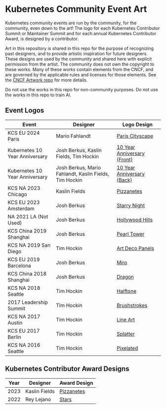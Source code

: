 # Kubernetes Community Event Art

Kubernetes community events are run by the community, for the community, even down to the art! The logo for each Kubernetes Contributor Summit or Maintainer Summit and for each annual Kubernetes Contributor Award, is designed by a contributor.

Art in this repository is shared in this repo for the purpose of recognizing past designers, and to provide artistic inspiration for future designers. These designs are used by the community and shared here with explicit permission from the artist. The community does not own the copyright to these works. Many of these works contain elements from the CNCF, and are governed by the applicable rules and licenses for those elements. See the [CNCF Artwork repo](https://github.com/cncf/artwork) for more details.

Do not use the works in this repo for non-community purposes. Do not use the works in this repo to train AI.


## Event Logos

| Event | Designer | Logo Design |
| ----- | -------- | ----------- |
| KCS EU 2024 Paris | Mario Fahlandt | [Paris Cityscape](./event-logos/2024_EU_Paris_Cityscape_LowRes.png) |
| Kubernetes 10 Year Anniversary | Josh Berkus, Kaslin Fields, Tim Hockin | [10 Year Anniversary (Front)](./event-logos/10YearAnniversary_LowRes.png) |
| Kubernetes 10 Year Anniversary | Josh Berkus, Mario Fahlandt, Kaslin Fields, Tim Hockin | [10 Year Anniversary (Back)](./event-logos/10YearAnniversaryBack_LowRes.png) |
| KCS NA 2023 Chicago | Kaslin Fields | [Pizzanetes](./event-logos/2023_NA_Chicago_Pizzanetes_LowRes.png) |
| KCS EU 2023 Amsterdam | Josh Berkus | [Starry Night](./event-logos/2023_EU_Amsterdam_StarryNight_LowRes.png) |
| NA 2021 LA (Not Used) | Josh Berkus | [Hollywood Hills](./event-logos/2021_Unused_LosAngeles_HollywoodHills_LowRes.png) |
| KCS China 2019 Shanghai | Josh Berkus | [Pearl Tower](./event-logos/2019_Shanghai_PearlTower_LowRes.png)
| KCS NA 2019 San Diego | Tim Hockin | [Art Deco Panels](./event-logos/2019_NA_SanDiego_ArtDeco_LowRes.png) | 
| KCS EU 2019 Barcelona | Josh Berkus | [Miro](./event-logos/2019_EU_Barcelona_Miro_LowRes.png) |
| KCS China 2018 Shanghai | Josh Berkus | [Dragon](./event-logos/2018_Shanghai_Dragon_LowRes.png) |
| KCS NA 2018 Seattle | Tim Hockin | [Halftone](./event-logos/2018_NA_Seattle_Halftone_LowRes.png) |
| 2017 Leadership Summit | Tim Hockin | [Brushstrokes](./event-logos/2017_LeadershipSummit_Brushstrokes_LowRes.png) |
| KCS NA 2017 Austin | Tim Hockin | [Line Art](./event-logos/2017_NA_Austin_LineArt_LowRes.png) |
| KCS EU 2017 Berlin | Tim Hockin | [Splatter](./event-logos/2017_EU_Berlin_Splatter_LowRes.png) |
| KCS NA 2016 Seattle | Tim Hockin | [Pixelated](./event-logos/2016_NA_Seattle_Pixelated_LowRes.png) |


## Kubernetes Contributor Award Designs

| Year | Designer | Award Design |
| ---- | -------- | ------------ |
| 2023 | Kaslin Fields | [Pizzanetes](./award-designs/2023_Chicago_ChopPizzaCarryBoxes_AwardTemplate.png) |
| 2022 | Rey Lejano | [Stars](./award-designs/2022-detroit-k8s-contributor-awards-template.png) |
